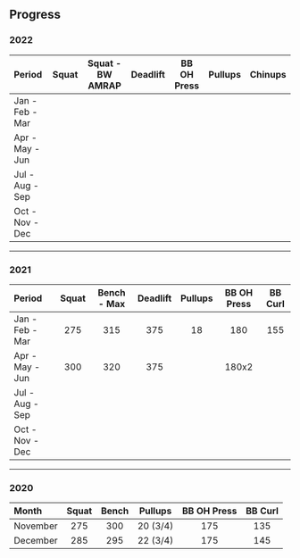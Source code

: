 ## Progress


### 2022

|Period          |Squat         |Squat - BW AMRAP  |Deadlift      |BB OH Press   |Pullups       |Chinups       |
|:---------------|:------------:|:----------------:|:------------:|:------------:|:------------:|:------------:|
|Jan - Feb - Mar |              |                  |              |              |              |              |
|Apr - May - Jun |              |                  |              |              |              |              |
|Jul - Aug - Sep |              |                  |              |              |              |              |
|Oct - Nov - Dec |              |                  |              |              |              |              |

*****

### 2021

| Period          | Squat        | Bench - Max  | Deadlift     | Pullups      | BB OH Press  | BB Curl      |
| :-------------- | :----------: | :----------: | :----------: | :----------: | :----------: | :----------: |
| Jan - Feb - Mar | 275          | 315          | 375          | 18           | 180          | 155          |
| Apr - May - Jun | 300          | 320          | 375          |              | 180x2        |              |
| Jul - Aug - Sep |              |              |              |              |              |              |
| Oct - Nov - Dec |              |              |              |              |              |              |

*****

### 2020

| Month           | Squat        | Bench        | Pullups      | BB OH Press  | BB Curl      |
| :-------------- | :----------: | :----------: | :----------: | :----------: | :----------: |
| November        | 275          | 300          | 20 (3/4)     | 175          | 135          |
| December        | 285          | 295          | 22 (3/4)     | 175          | 145          |
